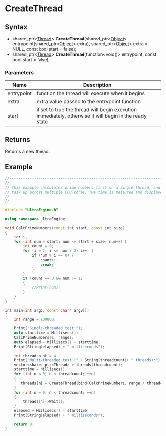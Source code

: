 # CreateThread #

## Syntax ##
- shared_ptr<[Thread](Thread.md)> **CreateThread**(shared_ptr<[Object](Object.md)\> entrypoint(shared_ptr<[Object](Object.md)\> extra), shared_ptr<[Object](Object.md)\> extra = NULL, const bool start = false);
- shared_ptr<[Thread](Thread.md)> **CreateThread**(function<void()> entrypoint, const bool start = false);

### Parameters ###

| Name | Description |
| --- | --- |
| entrypoint | function the thread will execute when it begins |
| extra | extra value passed to the entrypoint function |
| start | if set to true the thread will begin execution immediately, otherwise it will begin in the ready state |

## Returns ##
Returns a new thread.

## Example ##
```c++
//-----------------------------------------------------------------------------------------------
// 
// This example calculates prime numbers first on a single thread, and then splits the
// task up across multiple CPU cores. THe time is measured and displayed for each run.
// 
//-----------------------------------------------------------------------------------------------

#include "UltraEngine.h"

using namespace UltraEngine;

void CalcPrimeNumbers(const int start, const int size)
{
    int i;
    for (int num = start; num <= start + size; num++) {
        int count = 0;
        for (i = 2; i <= num / 2; i++) {
            if (num % i == 0) {
                count++;
                break;
            }
        }
        if (count == 0 && num != 1)
        {
            //Print(num);
        }
    }
}

int main(int argc, const char* argv[])
{
    int range = 200000;

    Print("Single-threaded test:");
    auto starttime = Millisecs();
    CalcPrimeNumbers(1, range);
    auto elapsed = Millisecs() - starttime;
    Print(String(elapsed) + " milliseconds");

    int threadcount = 4;
    Print("Multi-threaded test (" + String(threadcount)+ " threads):");
    vector<shared_ptr<Thread> > threads(threadcount);
    starttime = Millisecs();
    for (int n = 0; n < threadcount; ++n)
    {
       threads[n] = CreateThread(bind(CalcPrimeNumbers, range / threadcount * n, range / threadcount), true);
    }
    for (int n = 0; n < threadcount; ++n)
    {
        threads[n]->Wait();
    }
    elapsed = Millisecs() - starttime;
    Print(String(elapsed) + " milliseconds");

    return 0;
}
```
